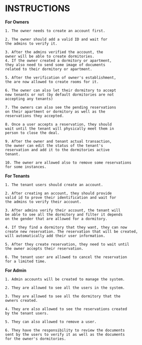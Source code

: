 # INSTRUCTIONS

**For Owners**

    1. The owner needs to create an account first.

    2. The owner should add a valid ID and wait for
    the admins to verify it.

    3. After the admins verified the account, the
    owner will be able to create dormitories.
    4. If the owner created a dormitory or apartment,
    they also need to send some image of documents
    related to their dormitory or apartment.

    5. After the verification of owner's establishment,
    the are now allowed to create rooms for it.

    6. The owner can also let their dormitory to accept
    new tenants or not (by default dormitories are not
    accepting any tenants)

    7. The owners can also see the pending reservations
    on their apartment or dormitory as well as the
    reservations they accepted.

    8. Once a user accepts a reservation, they should
    wait until the tenant will physically meet them in
    person to close the deal.

    9. After the owner and tenant actual transaction,
    the owner can edit the status of the tenant's
    reservation and add it to the dormitories active
    tenant.

    10. The owner are allowed also to remove some reservations
    for some instances.

**For Tenants**

    1. The tenant users should create an account.

    2. After creating an account, they should provide
    valid id to prove their identification and wait for
    the admins to verify their account.

    3. After admins verify their account, the tenant will
    be able to see all the dormitory and filter it depends
    on the gender that are allowed for a dormitory.

    4. If they find a dormitory that they want, they can now
    create new reservation. The reservation that will be created,
    will automatically add their user information.

    5. After they create reservation, they need to wait until
    the owner accepts their reservation.

    6. The tenant user are allowed to cancel the reservation 
    for a limited time.

**For Admin**

    1. Admin accounts will be created to manage the system.

    2. They are allowed to see all the users in the system.

    3. They are allowed to see all the dormitory that the 
    owners created.

    4. They are also allowed to see the reservations created
    by the tenant users.

    5. They can also allowed to remove a user.

    6. They have the responsibility to review the documents
    sent by the users to verify it as well as the documents 
    for the owner's dormitories.